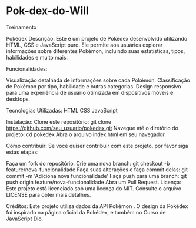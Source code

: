 # Pok-dex-do-Will
Treinamento

Pokédex
Descrição:
Este é um projeto de Pokédex desenvolvido utilizando HTML, CSS e JavaScript puro. Ele permite aos usuários explorar informações sobre diferentes Pokémon, incluindo suas estatísticas, tipos, habilidades e muito mais.

Funcionalidades:

Visualização detalhada de informações sobre cada Pokémon.
Classificação de Pokémon por tipo, habilidade e outras categorias.
Design responsivo para uma experiência de usuário otimizada em dispositivos móveis e desktops.

Tecnologias Utilizadas:
HTML
CSS
JavaScript

Instalação:
Clone este repositório: git clone https://github.com/seu_usuario/pokedex.git
Navegue até o diretório do projeto: cd pokedex
Abra o arquivo index.html em seu navegador.

Como contribuir:
Se você quiser contribuir com este projeto, por favor siga estas etapas:

Faça um fork do repositório.
Crie uma nova branch: git checkout -b feature/nova-funcionalidade
Faça suas alterações e faça commit delas: git commit -m 'Adiciona nova funcionalidade'
Faça push para uma branch: git push origin feature/nova-funcionalidade
Abra um Pull Request.
Licença:
Este projeto está licenciado sob uma licença do MIT. Consulte o arquivo LICENSE para obter mais detalhes.

Créditos:
Este projeto utiliza dados da API Pokémon .
O design da Pokédex foi inspirado na página oficial da Pokédex, e também no
Curso de JavaScript Dio.
